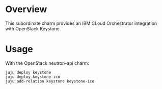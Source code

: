 # Overview

This subordinate charm provides an IBM CLoud Orchestrator integration with
OpenStack Keystone.

# Usage

With the OpenStack neutron-api charm:

    juju deploy keystone
    juju deploy keystone-ico
    juju add-relation keystone keystone-ico

